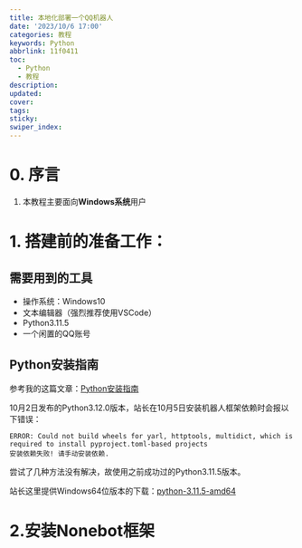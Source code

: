 ```yaml
---
title: 本地化部署一个QQ机器人
date: '2023/10/6 17:00'
categories: 教程
keywords: Python
abbrlink: 11f0411
toc:
  - Python
  - 教程
description:
updated:
cover:
tags:
sticky:
swiper_index:
---
```


# 0. 序言
1. 本教程主要面向**Windows系统**用户

# 1. 搭建前的准备工作：
## 需要用到的工具
- 操作系统：Windows10
- 文本编辑器（强烈推荐使用VSCode）
- Python3.11.5
- 一个闲置的QQ账号

## Python安装指南
参考我的这篇文章：[Python安装指南](/posts/c34e2ac0.html)

10月2日发布的Python3.12.0版本，站长在10月5日安装机器人框架依赖时会报以下错误：
```
ERROR: Could not build wheels for yarl, httptools, multidict, which is required to install pyproject.toml-based projects
安装依赖失败! 请手动安装依赖.
```
尝试了几种方法没有解决，故使用之前成功过的Python3.11.5版本。

站长这里提供Windows64位版本的下载：[python-3.11.5-amd64](http://cclmsy.gitee.io/sourse/Tools/python-3.11.5-amd64.exe)

# 2.安装Nonebot框架
## 